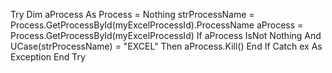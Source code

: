 Try
                Dim aProcess As Process = Nothing
                strProcessName = Process.GetProcessById(myExcelProcessId).ProcessName
                aProcess = Process.GetProcessById(myExcelProcessId)
                If aProcess IsNot Nothing And UCase(strProcessName) = "EXCEL" Then
                    aProcess.Kill()
                End If
            Catch ex As Exception
            End Try
